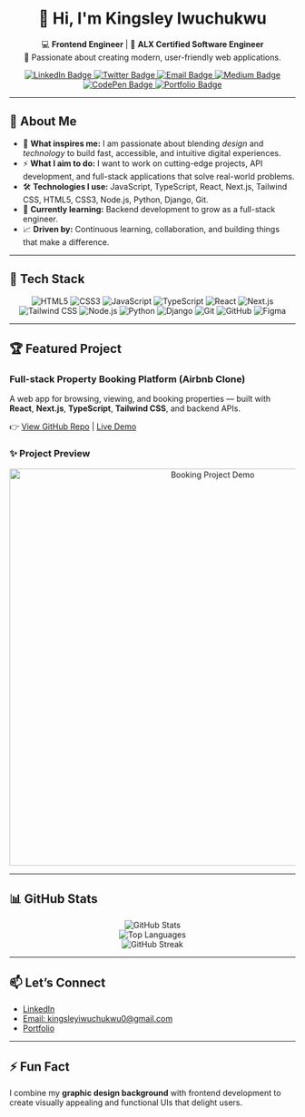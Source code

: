 <h1 align="center">👋 Hi, I'm Kingsley Iwuchukwu</h1>

<p align="center">
  💻 <strong>Frontend Engineer</strong> | 🌱 <strong>ALX Certified Software Engineer</strong><br>
  🎨 Passionate about creating modern, user-friendly web applications.<br>
</p>

<p align="center">
  <a href="https://www.linkedin.com/in/kingsley-iwuchukwu-b924b5174/">
    <img src="https://img.shields.io/badge/LinkedIn-0A66C2?style=for-the-badge&logo=linkedin&logoColor=white" alt="LinkedIn Badge"/>
  </a>
  <a href="https://twitter.com/kizzocraft">
    <img src="https://img.shields.io/badge/Twitter-1DA1F2?style=for-the-badge&logo=twitter&logoColor=white" alt="Twitter Badge"/>
  </a>
  <a href="mailto:kingsleyiwuchukwu0@gmail.com">
    <img src="https://img.shields.io/badge/Email-D14836?style=for-the-badge&logo=gmail&logoColor=white" alt="Email Badge"/>
  </a>
  <a href="https://medium.com/@YOUR_MEDIUM_HANDLE">
    <img src="https://img.shields.io/badge/Medium-000000?style=for-the-badge&logo=medium&logoColor=white" alt="Medium Badge"/>
  </a>
  <a href="https://codepen.io/kizzocraft">
    <img src="https://img.shields.io/badge/CodePen-000000?style=for-the-badge&logo=codepen&logoColor=white" alt="CodePen Badge"/>
  </a>
  <a href="YOUR_PORTFOLIO_LINK">
    <img src="https://img.shields.io/badge/Portfolio-000000?style=for-the-badge&logo=vercel&logoColor=white" alt="Portfolio Badge"/>
  </a>
</p>


---

## 🚀 About Me

- 🌟 <strong>What inspires me:</strong> I am passionate about blending <em>design</em> and <em>technology</em> to build fast, accessible, and intuitive digital experiences.
- ⚡ <strong>What I aim to do:</strong> I want to work on cutting-edge projects, API development, and full-stack applications that solve real-world problems.
- 🛠️ <strong>Technologies I use:</strong> JavaScript, TypeScript, React, Next.js, Tailwind CSS, HTML5, CSS3, Node.js, Python, Django, Git.
- 🌱 <strong>Currently learning:</strong> Backend development to grow as a full-stack engineer.
- 📈 <strong>Driven by:</strong> Continuous learning, collaboration, and building things that make a difference.

---

## 🚀 Tech Stack

<p align="center">
  <img src="https://img.shields.io/badge/HTML5-E34F26?style=for-the-badge&logo=html5&logoColor=white" alt="HTML5"/>
  <img src="https://img.shields.io/badge/CSS3-1572B6?style=for-the-badge&logo=css3&logoColor=white" alt="CSS3"/>
  <img src="https://img.shields.io/badge/JavaScript-F7DF1E?style=for-the-badge&logo=javascript&logoColor=black" alt="JavaScript"/>
  <img src="https://img.shields.io/badge/TypeScript-3178C6?style=for-the-badge&logo=typescript&logoColor=white" alt="TypeScript"/>
  <img src="https://img.shields.io/badge/React-61DAFB?style=for-the-badge&logo=react&logoColor=black" alt="React"/>
  <img src="https://img.shields.io/badge/Next.js-000000?style=for-the-badge&logo=next.js&logoColor=white" alt="Next.js"/>
  <img src="https://img.shields.io/badge/Tailwind%20CSS-38B2AC?style=for-the-badge&logo=tailwind-css&logoColor=white" alt="Tailwind CSS"/>
  <img src="https://img.shields.io/badge/Node.js-339933?style=for-the-badge&logo=nodedotjs&logoColor=white" alt="Node.js"/>
  <img src="https://img.shields.io/badge/Python-3776AB?style=for-the-badge&logo=python&logoColor=white" alt="Python"/>
  <img src="https://img.shields.io/badge/Django-092E20?style=for-the-badge&logo=django&logoColor=white" alt="Django"/>
  <img src="https://img.shields.io/badge/Git-F05032?style=for-the-badge&logo=git&logoColor=white" alt="Git"/>
  <img src="https://img.shields.io/badge/GitHub-181717?style=for-the-badge&logo=github&logoColor=white" alt="GitHub"/>
  <img src="https://img.shields.io/badge/Figma-F24E1E?style=for-the-badge&logo=figma&logoColor=white" alt="Figma"/>
</p>

---

## 🏆 Featured Project

### Full-stack Property Booking Platform (Airbnb Clone)
A web app for browsing, viewing, and booking properties — built with **React**, **Next.js**, **TypeScript**, **Tailwind CSS**, and backend APIs.

👉 [View GitHub Repo](YOUR_PROJECT_REPO_LINK) | [Live Demo](YOUR_LIVE_DEMO_LINK)

### ✨ Project Preview
<p align="center">
  <img src="assets/booking-demo.gif" alt="Booking Project Demo" width="700"/>
</p>

---

## 📊 GitHub Stats

<p align="center">
  <img src="https://github-readme-stats.vercel.app/api?username=kingsleyiwuchukwu&show_icons=true&theme=radical" alt="GitHub Stats"/>
  <br>
  <img src="https://github-readme-stats.vercel.app/api/top-langs/?username=kingsleyiwuchukwu&layout=compact&theme=radical" alt="Top Languages"/>
  <br>
  <img src="https://github-readme-streak-stats.herokuapp.com/?user=kingsleyiwuchukwu&theme=radical" alt="GitHub Streak"/>
</p>

---

## 📫 Let’s Connect

<ul>
  <li><a href="https://www.linkedin.com/in/kingsley-iwuchukwu-b924b5174/">LinkedIn</a></li>
  <li><a href="mailto:kingsleyiwuchukwu0@gmail.com">Email: kingsleyiwuchukwu0@gmail.com</a></li>
  <li><a href="YOUR_PORTFOLIO_LINK">Portfolio</a></li>
</ul>

---

## ⚡ Fun Fact

I combine my **graphic design background** with frontend development to create visually appealing and functional UIs that delight users.
